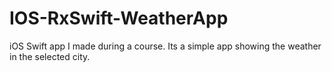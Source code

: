 # IOS-RxSwift-WeatherApp
iOS Swift app I made during a course. Its a simple app showing the weather in the selected city.
